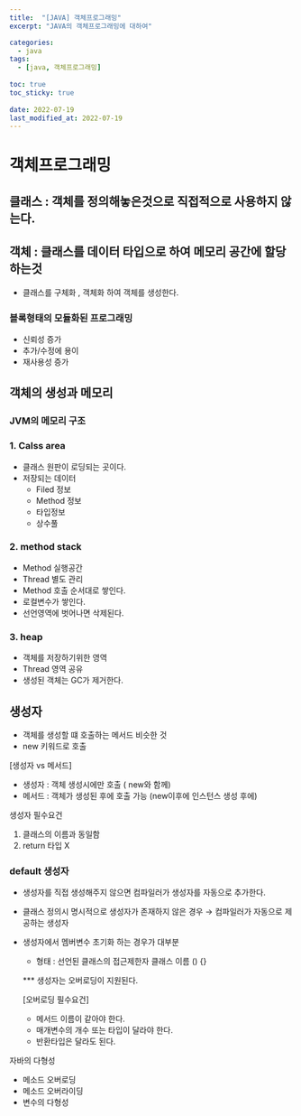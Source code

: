 ```yaml
---
title:  "[JAVA] 객체프로그래밍"
excerpt: "JAVA의 객체프로그래밍에 대하여"

categories:
  - java
tags:
  - [java, 객체프로그래밍]
  
toc: true
toc_sticky: true
 
date: 2022-07-19
last_modified_at: 2022-07-19
---
```

# 객체프로그래밍

## 클래스 : 객체를 정의해놓은것으로 직접적으로 사용하지 않는다.

## 객체 : 클래스를 데이터 타입으로 하여 메모리 공간에 할당하는것

- 클래스를 구체화 , 객체화 하여 객체를 생성한다.

### 블록형태의 모듈화된 프로그래밍

- 신뢰성 증가
- 추가/수정에 용이
- 재사용성 증가

## 객체의 생성과 메모리

### JVM의 메모리 구조

### 1. Calss area

- 클래스 원판이 로딩되는 곳이다.
- 저장되는 데이터
    - Filed 정보
    - Method 정보
    - 타입정보
    - 상수풀

### 2. method stack

- Method 실행공간
- Thread 별도 관리
- Method 호출 순서대로 쌓인다.
- 로컬변수가 쌓인다.
- 선언영역에 벗어나면 삭제된다.

### 3. heap

- 객체를 저장하기위한 영역
- Thread 영역 공유
- 생성된 객체는 GC가 제거한다.

## 생성자

- 객체를 생성할 떄 호출하는 메서드 비슷한 것
- new 키워드로 호출

[생성자 vs 메서드]

- 생성자 : 객체 생성시에만 호출 ( new와 함께)
- 메서드 : 객체가 생성된 후에 호출 가능  (new이후에 인스턴스 생성 후에)

생성자 필수요건 

1. 클래스의 이름과 동일함
2. return 타입 X

### default 생성자

- 생성자를 직접 생성해주지 않으면 컴파일러가 생성자를 자동으로 추가한다.
- 클래스 정의시 명시적으로 생성자가 존재하지 않은 경우 → 컴파일러가 자동으로 제공하는 생성자
- 생성자에서 멤버변수 초기화 하는 경우가 대부분
    - 형태 : 선언된 클래스의 접근제한자 클래스 이름 () {}
    
    *** 생성자는 오버로딩이 지원된다. 
    
    [오버로딩 필수요건]
    
    - 메서드 이름이 같아야 한다.
    - 매개변수의 개수 또는 타입이 달라야 한다.
    - 반환타입은 달라도 된다.
    

자바의 다형성

- 메소드 오버로딩
- 메소드 오버라이딩
- 변수의 다형성